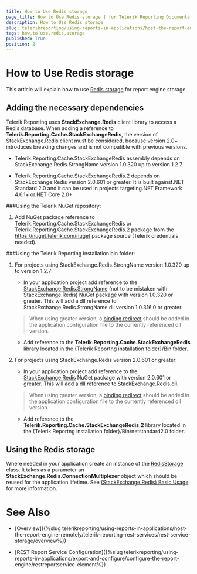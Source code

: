 ```yaml
---
title: How to Use Redis storage
page_title: How to Use Redis storage | for Telerik Reporting Documentation
description: How to Use Redis storage
slug: telerikreporting/using-reports-in-applications/host-the-report-engine-remotely/telerik-reporting-rest-services/rest-service-storage/how-to-use-redis-storage
tags: how,to,use,redis,storage
published: True
position: 2
---
```


# How to Use Redis storage



This article will explain how to use          [Redis storage](http://redis.io/)          for report engine storage       

## Adding the necessary dependencies

Telerik Reporting uses __StackExchange.Redis__  client library to access a Redis database.           When adding a reference to __Telerik.Reporting.Cache.StackExchangeRedis__, the version of StackExchange.Redis client must be considered,           because version 2.0+ introduces breaking changes and is not compatible with previous versions.         

* Telerik.Reporting.Cache.StackExchangeRedis assembly depends on StackExchange.Redis.StrongName version 1.0.320 up to version 1.2.7.             

* Telerik.Reporting.Cache.StackExchangeRedis.2 depends on StackExchange.Redis version 2.0.601 or greater.               It is built against.NET Standard 2.0 and it can be used in projects targeting.NET Framework 4.6.1+ or.NET Core 2.0+             

###Using the Telerik NuGet repository:

1. Add NuGet package reference to Telerik.Reporting.Cache.StackExchangeRedis or Telerik.Reporting.Cache.StackExchangeRedis.2 package from the https://nuget.telerik.com/nuget package source (Telerik credentials needed).                 

###Using the Telerik Reporting installation bin folder:

1. For projects using StackExchange.Redis.StrongName version 1.0.320 up to version 1.2.7:                 
   + In your application project add reference to the                        [StackExchange.Redis.StrongName](https://www.nuget.org/packages/StackExchange.Redis.StrongName)                        (not to be mistaken with StackExchange.Redis) NuGet package with version 1.0.320 or greater.                       This will add a dll reference to StackExchange.Redis.StrongName.dll version 1.0.316.0 or greater.                     

   >When using greater version, a  [binding redirect](https://msdn.microsoft.com/en-us/library/eftw1fys(v=vs.110).aspx)  should be added in the application configuration file to the currently referenced dll version.                       

   + Add reference to the                       __Telerik.Reporting.Cache.StackExchangeRedis__                        library located in the {Telerik Reportng installation folder}/Bin folder.                     

1. For projects using StackExchange.Redis version 2.0.601 or greater:                 
   + In your application project add reference to the                        [StackExchange.Redis](https://www.nuget.org/packages/StackExchange.Redis)                        NuGet package with version 2.0.601 or greater.                       This will add a dll reference to StackExchange.Redis.dll.                     

   >When using greater version, a  [binding redirect](https://msdn.microsoft.com/en-us/library/eftw1fys(v=vs.110).aspx)  should be added in the application configuration file to the currently referenced dll version.                       

   + Add reference to the                       __Telerik.Reporting.Cache.StackExchangeRedis.2__                        library located in the {Telerik Reportng installation folder}/Bin/netstandard2.0 folder.                     

## Using the Redis storage

Where needed in your application create an instance of the            [RedisStorage](/reporting/api/Telerik.Reporting.Cache.StackExchangeRedis.RedisStorage)            class. It takes as a parameter an __StackExchange.Redis.ConnectionMultiplexer__            object which should be reused for the application lifetime. See            [(StackExchange.Redis) Basic Usage](https://github.com/StackExchange/StackExchange.Redis/blob/master/docs/Basics.md)  for more information.         

# See Also

 

* [Overview]({%slug telerikreporting/using-reports-in-applications/host-the-report-engine-remotely/telerik-reporting-rest-services/rest-service-storage/overview%})

 

* [REST Report Service Configuration]({%slug telerikreporting/using-reports-in-applications/export-and-configure/configure-the-report-engine/restreportservice-element%})

